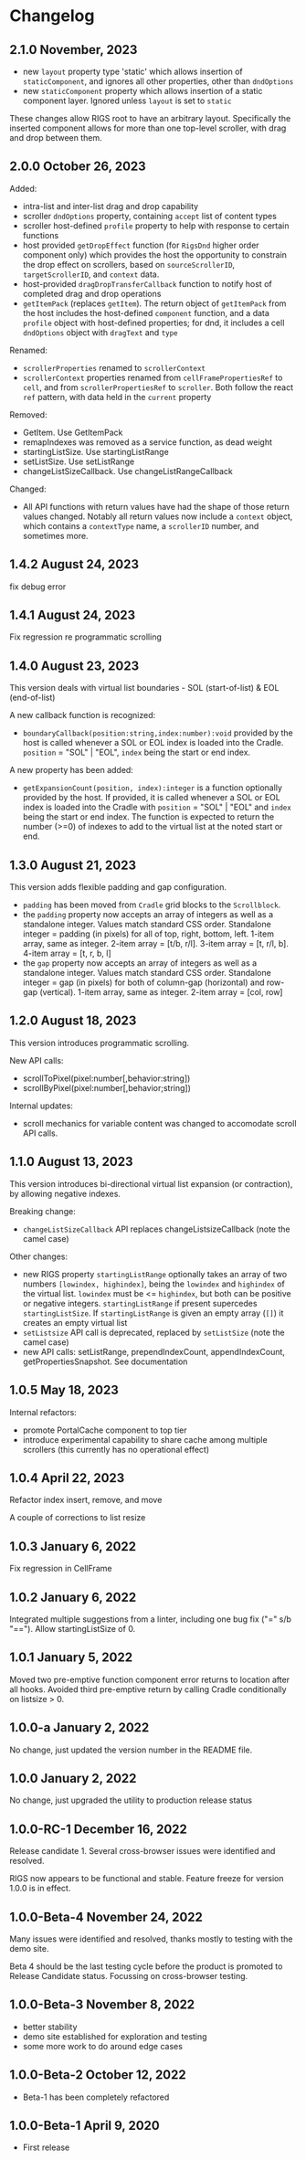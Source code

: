# Changelog

## 2.1.0 November, 2023

- new `layout` property type 'static' which allows insertion of `staticComponent`, and ignores all other properties, other than `dndOptions`
- new `staticComponent` property which allows insertion of a static component layer. Ignored unless `layout` is set to `static`

These changes allow RIGS root to have an arbitrary layout. Specifically the inserted component allows for more than one top-level scroller, with drag and drop between them.

## 2.0.0 October 26, 2023

Added:
- intra-list and inter-list drag and drop capability
- scroller `dndOptions` property, containing `accept` list of content types
- scroller host-defined `profile` property to help with response to certain functions
- host provided `getDropEffect` function (for `RigsDnd` higher order component only) which provides the host the opportunity to constrain the drop effect on scrollers, based on `sourceScrollerID`, `targetScrollerID`, and `context` data.
- host-provided `dragDropTransferCallback` function to notify host of completed drag and drop operations
- `getItemPack` (replaces `getItem`). The return object of `getItemPack` from the host includes the host-defined `component` function, and a data `profile` object with host-defined properties; for dnd, it includes a cell `dndOptions` object with `dragText` and `type`

Renamed:
- `scrollerProperties` renamed to `scrollerContext`
- `scrollerContext` properties renamed from `cellFramePropertiesRef` to `cell`, and from `scrollerPropertiesRef` to `scroller`. Both follow the react `ref` pattern, with data held in the `current` property

Removed:
- GetItem. Use GetItemPack
- remapIndexes was removed as a service function, as dead weight
- startingListSize. Use startingListRange
- setListSize. Use setListRange
- changeListSizeCallback. Use changeListRangeCallback

Changed:
- All API functions with return values have had the shape of those return values changed. Notably all return values now include a `context` object, which contains a `contextType` name, a `scrollerID` number, and sometimes more.

## 1.4.2 August 24, 2023

fix debug error

## 1.4.1 August 24, 2023

Fix regression re programmatic scrolling

## 1.4.0 August 23, 2023

This version deals with virtual list boundaries - SOL (start-of-list) & EOL (end-of-list)

A new callback function is recognized:
- `boundaryCallback(position:string,index:number):void` provided by the host is called whenever a SOL or EOL index is loaded into the Cradle. `position` = "SOL" | "EOL", `index` being the start or end index.

A new property has been added:
- `getExpansionCount(position, index):integer` is a function optionally provided by the host. If provided, it is called whenever a SOL or EOL index is loaded into the Cradle with `position` = "SOL" | "EOL" and `index` being the start or end index. The function is expected to return the number (>=0) of indexes to add to the virtual list at the noted start or end.

## 1.3.0 August 21, 2023

This version adds flexible padding and gap configuration.

- `padding` has been moved from `Cradle` grid blocks to the `Scrollblock`.
- the `padding` property now accepts an array of integers as well as a standalone integer. Values match standard CSS order. Standalone integer = padding (in pixels) for all of top, right, bottom, left. 1-item array, same as integer. 2-item array = [t/b, r/l]. 3-item array = [t, r/l, b]. 4-item array = [t, r, b, l]
- the `gap` property now accepts an array of integers as well as a standalone integer. Values match standard CSS order. Standalone integer = gap (in pixels) for both of column-gap (horizontal) and row-gap (vertical). 1-item array, same as integer. 2-item array = [col, row]

## 1.2.0 August 18, 2023

This version introduces programmatic scrolling.

New API calls:
- scrollToPixel(pixel:number[,behavior:string])
- scrollByPixel(pixel:number[,behavior;string])

Internal updates:
- scroll mechanics for variable content was changed to accomodate scroll API calls. 

## 1.1.0 August 13, 2023

This version introduces bi-directional virtual list expansion (or contraction), by allowing negative indexes.

Breaking change:
- `changeListSizeCallback` API replaces changeListsizeCallback (note the camel case)

Other changes:
- new RIGS property `startingListRange` optionally takes an array of two numbers `[lowindex, highindex]`, being the `lowindex` and `highindex` of the virtual list. `lowindex` must be <= `highindex`, but both can be positive or negative integers. `startingListRange` if present supercedes `startingListSize`. If `startingListRange` is given an empty array (`[]`) it creates an empty virtual list 
- `setListsize` API call is deprecated, replaced by `setListSize` (note the camel case)
- new API calls: setListRange, prependIndexCount, appendIndexCount, getPropertiesSnapshot. See documentation

## 1.0.5 May 18, 2023

Internal refactors:
- promote PortalCache component to top tier
- introduce experimental capability to share cache among multiple scrollers (this currently has no operational effect)

## 1.0.4 April 22, 2023

Refactor index insert, remove, and move

A couple of corrections to list resize

## 1.0.3 January 6, 2022

Fix regression in CellFrame

## 1.0.2 January 6, 2022

Integrated multiple suggestions from a linter, including one bug fix ("=" s/b "==").
Allow startingListSize of 0.

## 1.0.1 January 5, 2022

Moved two pre-emptive function component error returns to location after all hooks. Avoided third pre-emptive return by calling Cradle conditionally on listsize > 0.

## 1.0.0-a January 2, 2022

No change, just updated the version number in the README file.

## 1.0.0 January 2, 2022

No change, just upgraded the utility to production release status

## 1.0.0-RC-1 December 16, 2022

Release candidate 1. Several cross-browser issues were identified and resolved.

RIGS now appears to be functional and stable. Feature freeze for version 1.0.0 is in effect.

## 1.0.0-Beta-4 November 24, 2022

Many issues were identified and resolved, thanks mostly to testing with the demo site.

Beta 4 should be the last testing cycle before the product is promoted to Release Candidate status. Focussing on cross-browser testing.

## 1.0.0-Beta-3 November 8, 2022

- better stability
- demo site established for exploration and testing
- some more work to do around edge cases

## 1.0.0-Beta-2 October 12, 2022

- Beta-1 has been completely refactored

## 1.0.0-Beta-1 April 9, 2020

- First release
